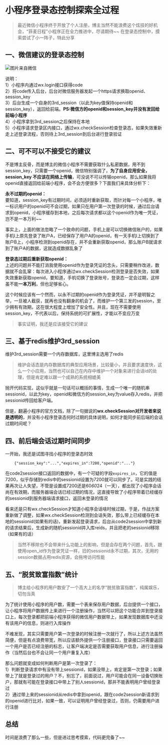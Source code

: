 # 小程序登录态控制探索全过程
> 最近微信小程序终于开放了个人注册，博主当然不能浪费这个炫技的好机会，“菲麦日程”小程序正在全力推进中，尽请期待~~
> 在登录态控制中，摸索尝试了小一阵子，特此分享
## 一、微信建议的登录态控制
![图片来自微信](https://mp.weixin.qq.com/debug/wxadoc/dev/image/login.png?t=201747)

说明：   
1）小程序内通过wx.login接口获得code    
2）将code传入后台，后台对微信服务器发起一个https请求换取openid、session_key     
3）后台生成一个自身的3rd_session（以此为key值保持openid和session_key），返回给前端。**PS:微信方的openid和session_key并没有发回给前端小程序**    
4）小程序拿到3rd_session之后保持在本地    
5）小程序请求登录区内接口，通过wx.checkSession检查登录态，如果失效重新走上述登录流程，否则待上3rd_session到后台进行登录验证   

## 二、可不可以不接受它的建议
不是博主反骨，而是博主的微信小程序不需要获取什么私密数据，用不到session_key，只需要一个openid，微信特别强调了，**为了自身应用安全，session_key 不应该在网络上传输**，可没说不可以传输openid，那么如果我将openid直接返回给前端小程序，会不会方便很多？下面我们来具体分析下：

**永不过期的openid：**  
要知道，session_key有过期时间，必须适时重新获取，而针对每一个小程序，唯一标识用户的openid可不会过期，如果只在用户第一次登录的时候，通过后台请求到openid，小程序缓存到本地，之后每次请求都以这个openid作为唯一凭证，岂不是一本万利~~

事实上，上面的做法忽略了一个致命的问题，手机上是可以切换微信账户的，如果手机I上原先登录了账户A，已经保存了用户A的openid，有一天手机I上切换到了账户B上，小程序检测到openid存在，并不会重新获取openid，那么账户B就请求到了账户A的数据，这就造成数据乱象了

**登录态过期后重新获取openid：**  
上述的问题并不能打消我使用openid作为登录凭证的念头，只需要稍作改进，数据就不会乱窜：每次进入小程序通过wx.checkSession检测登录是否失效，如果失效重新获取openid，要知道，手机切换了登录账号，登录态一定会过期，这样虽不能**一本万利**，但也足够省心。

这个时候应该有一个然而，以永不过期的openid作为登录凭证，并不是明智之举，一旦被人截获，就再也没有翻身的机会了，而维护一个第三发的session，至少拥有有效期，这在很大程度上增加了安全性。并且，现在不需要使用session_key，不代表以后，保持系统的可扩展性，才能以不变应万变

> 事实证明，我还是应该接受它的建议

## 三、基于redis维护3rd_session
维护3rd_session需要一个内存数据库，这里博主选用了redis
> 维护会话态是内存数据库的典型应用场景，比较量小，并且要求速度快，这么一个小应用，当然也可以自己在内存中维护一个对象来进行会话id的处理，但是肯定难以跟一个成熟的系统相媲美

抛开代码实现，这似乎就是一句话可以概括的事情，生成一个唯一的随机串sessionid，以此为key，openid和微信方的session_key为value存入redis，并把sessionid传回给客户端。

但是，翻遍小程序的官方文档，除了一句据说的**wx.checkSession对开发者来说是透明的**，并没有小程序登录态何时过期的具体说明，如何才能同步前后端的会话过期时间呢？

## 四、前后端会话过期时间同步
一开始，我还是试图寻找小程序的登录态时效
```
    {"session_key":"...","expires_in":7200,"openid":"..."}
```
在code2session接口返回的数据中，有一个可疑的字段`expires_in`，它的值是7200，似乎存储到redis中的sessionid设置为7200就可以同步了。可是实践的结果再次让人失望，不管是设置成7200还是60*60*24（一天），都出现了小程序会话尚在有效期，而服务器端会话已经过期的情况，这直接导致了小程序带着已经缓存的sessionid到服务器端请求接口，返回未登录的情况

看来还是只有wx.checkSession才知道小程序会话啥时候过期，于是，作战方案重新做了调整，如果wx.checkSession检测到会话失效，那么带上已经缓存在本地的sessionid(如果有的话)，重新发起登录请求，后台从code2session中拿到新的请求结果后，生成新的随机sessionid并入库reids，并且把老的sessionid移除（如果有的话）
> 当然不移除也不会带来什么功能上的影响，但是会存在两个问题，首先，跟使用open_id作为登录凭证一样，旧的sessionid永不过期，其次，无用的session数据占用redis资源，会拖垮访问性能

## 五、“脱贫致富指数”统计
> 博主给小程序的用户数安了一个高大上的名字“脱贫致富指数”，纯属娱乐，切勿当真

为了统计使用小程序的用户数，需要一个表来保存用户数据，后台提供一个接口，让小程序将用户数据传上来进行一个注册操作，当然可以把这个功能合并到登录接口上，每次登录都把前端小程序获得的微信用户数据带上，如果发现数据库中还没有该用户的信息，则进行入库操作

不难发现，其实只需要用户第一次登录的时候注册一次就行了，所以上述方法虽然简便，但是有点浪费带宽，所以应该额外提供一个注册接口，登录接口只需要返回一个用户是否已经注册的标志，让客户端决定是否需要获取用户信息，进行注册操作（当然后台也不会让同一个用户重复入库）

那么问题就变成如何判断用户是第一次登录了：     
1）判断登录请求中有没有带上sessionid，如果没带上，肯定是第一次登录；如果带上了就是登录过的用户？不，别忘了，前面说过，用户可能会在同一设备切换账户，那就有可能在登录接口中带上了别人sessionid，那并不能表明用户曾经登录过    
2）通过带上来的sessionid从redis中拿到openid，跟在code2session新请求到的openid进行比对，如果一致，可以证明用户曾经登录过，否则，仍需要用户进行注册

## 总结
时间是浪费了那么一些，但是进过思考摸索，代码更完备了~~




